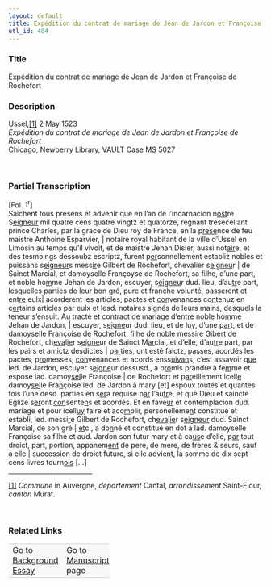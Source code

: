 ```yaml
---  
layout: default  
title: Expédition du contrat de mariage de Jean de Jardon et Françoise de Rochefort  
utl_id: 484
---
```


### Title

Expédition du contrat de mariage de Jean de Jardon et Françoise de Rochefort

### Description

<p>Ussel,<a href="#_ftn1" name="_ftnref1" title="" id="_ftnref1">[1]</a> 2 May 1523<br /><em>Expédition du contrat de mariage de Jean de Jardon et Françoise de Rochefort</em><br />
Chicago, Newberry Library, VAULT Case MS 5027</p>
<p> </p>


### Partial Transcription

<p>[Fol. 1<sup>r</sup>]<br />
Saichent tous presens et advenir que en l’an de l’incarnacion n<u>ost</u>re S<u>eigneur</u> mil quatre cens quatre vingtz et quatorze, regnant tresecellant prince Charles, par la grace de Dieu roy de France, en la p<u>rese</u>nce de feu maistre Anthoine Esparvier, | notaire royal habitant de la ville d’Ussel en Limosin au temps qu’il vivoit, et de maistre Jehan Disier, aussi not<u>air</u>e, et des tesmoings dessoubz escriptz, furent p<u>er</u>sonnellement establiz nobles et puissans s<u>eigneur</u>s mess<u>ir</u>e Gilbert de Rochefort, chevalier s<u>eigneu</u>r | de Sainct Marcial, et damoyselle Françoyse de Rochefort, sa filhe, d’une part, et noble ho<u>m</u>me Jehan de Jardon, escuyer, s<u>eigneu</u>r dud. lieu, d’au<u>tr</u>e part, lesquelles parties de leur bon gré, pure et franche volunté, passerent et ent<u>re</u> eulx| acorderent les articles, pactes et <u>con</u>venances co<u>n</u>tenuz en c<u>er</u>tains articles par eulx et lesd. notaires signés de leurs mains, desquels la teneur s’ensuit. Au tracté et contract de mariage d’ent<u>re</u> noble ho<u>m</u>me Jehan de Jardon, | escuyer, s<u>eigne</u>ur dud. lieu, et de luy, d’une p<u>ar</u>t, et de damoyselle Françoise de Rochefort, filhe de noble mess<u>ir</u>e Gibert de Rochefort, ch<u>eva</u>l<u>ie</u>r s<u>eigne</u>ur de Sainct M<u>ar</u>cial, et d’elle, d’au<u>tr</u>e part, par les pairs et amictz desdictes | p<u>ar</u>ties, ont esté faictz, passés, acordés les pactes, p<u>ro</u>messes, <u>con</u>venances et acords enss<u>uivan</u>s, c’est assavoir q<u>ue</u> led. de Jardon, escuyer s<u>eigne</u>ur dessusd., a p<u>ro</u>mis prandre à fe<u>m</u>me et espose lad. damoy<u>sel</u>le Françoise | de Rochefort et p<u>ar</u>eillement icell<u>e</u> damoy<u>sel</u>le Fra<u>n</u>çoise led. de Jardon à mary [et] espoux toutes et quantes fois l’une desd. parties en s<u>er</u>a requise p<u>ar</u> l’au<u>tr</u>e, et que Dieu et saincte Eglize s<u>er</u>ont <u>con</u>sente<u>n</u>s et acordés. Et en fave<u>ur</u> et contemplacion dud. mariage et pour icell<u>uy</u> faire et aco<u>m</u>plir, personelleme<u>n</u>t constitué et establi, led. messi<u>r</u>e Gilbert de Rochefort, ch<u>eva</u>l<u>ie</u>r s<u>eigneur</u> dud. Sainct Marcial, de son gré | <u>et</u>c., a do<u>n</u>né et constitué en dot à lad. damoyselle Françoise sa filhe et aud. Jardon son futur mary et à ca<u>us</u>e d’elle, p<u>ar</u> tout droict, part, portion, appanem<u>ent</u> de pere, de mere, de freres & seurs, sauf à elle | succession de droict future, si elle advient, la somme de dix sept cens livres tourn<u>ois</u> […]</p>
<div>
<hr align="left" size="1" width="33%" /><div id="ftn1"><a href="#_ftnref1" name="_ftn1" title="" id="_ftn1">[1]</a> <em>Commune </em>in Auvergne, <em>département </em>Cantal, <em>arrondissement</em> Saint-Flour, <em>canton</em> Murat.
<p> </p>
</div>
</div>


### Related Links

<table border="0.5" cellpadding="1" cellspacing="1" style="width: 200px; background-color:#F8F8F8;">
    <tbody style="border-color:#ccc">
        <tr style="border-color:#ccc">
            <td>Go to <a href="https://centerfordigitalhumanities.github.io/Newberry-French-paleography/_background_essay/484" target="_blank">Background Essay</a></td>
            <td>Go to <a href="https://centerfordigitalhumanities.github.io/Newberry-French-paleography/www/record.html?id=484" target="_blank">Manuscript</a> page</td>
        </tr>
    </tbody>
</table>